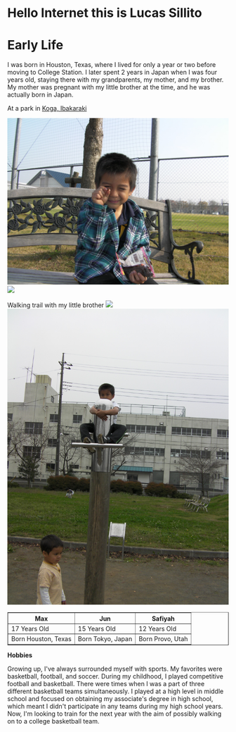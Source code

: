 # Hello Internet this is Lucas Sillito

# **Early Life**


<p>I was born in Houston, Texas, where I lived for only a year or two before moving to College Station. I later spent 2 years in Japan when I was four years old, staying there with my grandparents, my mother, and my brother. My mother was pregnant with my little brother at the time, and he was actually born in Japan.<p>

At a park in <a href="https://en.wikipedia.org/wiki/Koga,_Ibaraki">Koga, Ibakaraki</a>


<img src="Childhood.JPG"> 
<img src="(SANY0321.JPG)">

Walking trail with my little brother
<img src="(<With Brother-1.JPG>)">
<img src="With Brother.JPG">

<html>
<head>
    <title>Jobs</title>
</head>
<body>

<table border="1">
    <tr>
        <th>Max</th>
        <th>Jun</th>
        <th>Safiyah</th>
    </tr>
    <tr>
        <td>17 Years Old</td>
        <td>15 Years Old</td>
        <td>12 Years Old</td>
    </tr>
    <tr>
        <td>Born Houston, Texas</td>
        <td>Born Tokyo, Japan </td>
        <td>Born Provo, Utah</td>
    </tr>
</table>

</body>
</html>


**Hobbies**


<p>Growing up, I've always surrounded myself with sports. My favorites were basketball, football, and soccer. During my childhood, I played competitive football and basketball. There were times when I was a part of three different basketball teams simultaneously. I played at a high level in middle school and focused on obtaining my associate's degree in high school, which meant I didn't participate in any teams during my high school years. Now, I'm looking to train for the next year with the aim of possibly walking on to a college basketball team.<p>